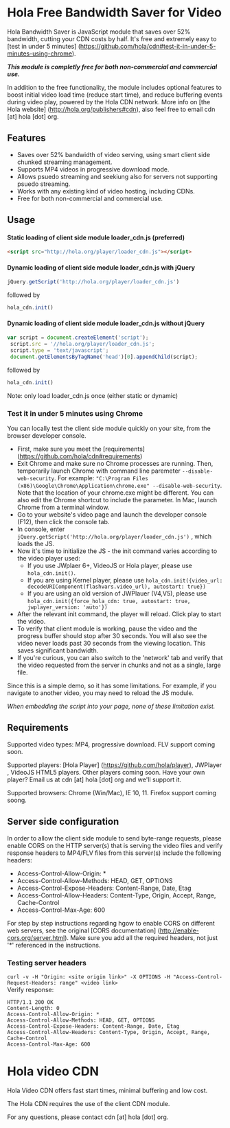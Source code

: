 # Hola Free Bandwidth Saver for Video 

Hola Bandwidth Saver is JavaScript module that saves over 52% bandwidth, cutting your CDN costs by half. It's free and extremely easy to [test in under 5 minutes] (https://github.com/hola/cdn#test-it-in-under-5-minutes-using-chrome).

**_This module is completly free for both non-commercial and commercial use._**

In addition to the free functionality, the module includes optional features to boost initial video load time (reduce start time), and reduce buffering events during video play, powered by the Hola CDN network. More info on [the Hola website] (http://hola.org/publishers#cdn), also feel free to email cdn [at] hola [dot] org.

## Features

* Saves over 52% bandwidth of video serving, using smart client side chunked streaming management.
* Supports MP4 videos in progressive download mode.
* Allows psuedo streaming and seekiung also for servers not supporting psuedo streaming.
* Works with any existing kind of video hosting, including CDNs.
* Free for both non-commercial and commercial use.

## Usage

#### Static loading of client side module loader_cdn.js (preferred)
```html
<script src="http://hola.org/player/loader_cdn.js"></script>
```
#### Dynamic loading of client side module loader_cdn.js with jQuery
```js
jQuery.getScript('http://hola.org/player/loader_cdn.js')
```
followed by
```js
hola_cdn.init()
```
#### Dynamic loading of client side module loader_cdn.js without jQuery
```js
var script = document.createElement('script');
 script.src = '//hola.org/player/loader_cdn.js';
 script.type = 'text/javascript';
 document.getElementsByTagName('head')[0].appendChild(script);
 ```
followed by
```js
hola_cdn.init()
```

Note: only load loader_cdn.js once (either static or dynamic)

### Test it in under 5 minutes using Chrome
You can locally test the client side module quickly on your site, from the browser developer console.
* First, make sure you meet the [requirements] (https://github.com/hola/cdn#requirements)
* Exit Chrome and make sure no Chrome processes are running. Then, temporarily launch Chrome with command line paremeter `--disable-web-security`. For example: `"C:\Program Files (x86)\Google\Chrome\Application\chrome.exe" --disable-web-security`. Note that the location of your chrome.exe might be different. You can also edit the Chrome shortcut to include the parameter. In Mac, launch Chrome from a terminal window.
* Go to your website's video page and launch the developer console (F12), then click the console tab.
* In console, enter `jQuery.getScript('http://hola.org/player/loader_cdn.js')` , which loads the JS.
* Now it's time to initialize the JS - the init command varies according to the video player used:
  * If you use JWplaer 6+, VideoJS or Hola player, please use  `hola_cdn.init()`. 
  * If you are using Kernel player, please use 
`hola_cdn.init({video_url: decodeURIComponent(flashvars.video_url), autostart: true})` 
  * If you are using an old version of JWPlauer (V4,V5), please use 
`hola_cdn.init({force_hola_cdn: true, autostart: true, jwplayer_version: 'auto'})`
* After the relevant init command, the player will reload. Click play to start the video.
* To verify that client module is working, pause the video and the progress buffer should stop after 30 seconds. You will also see the video never loads past 30 seconds from the viewing location. This saves significant bandwidth.
* If you're curious, you can also switch to the 'network' tab and verify that the video requested from the server in chunks and not as a single, large file.

Since this is a simple demo, so it has some limitations. For example, if you navigate to another video, you may need to reload the JS module.

_When embedding the script into your page, none of these limitation exist._

## Requirements

Supported video types: MP4, progressive download. FLV support coming soon.

Supported players: [Hola Player] (https://github.com/hola/player), JWPlayer , VideoJS HTML5 players. Other players coming soon. Have your own player? Email us at cdn [at] hola [dot] org and we'll support it.

Supported browsers: Chrome (Win/Mac), IE 10, 11. Firefox support coming soong.

## Server side configuration

In order to allow the client side module to send byte-range requests, please enable CORS on the HTTP server(s) that is serving the video files and verify response headers to MP4/FLV files from this server(s) include the following headers:

* Access-Control-Allow-Origin: *
* Access-Control-Allow-Methods: HEAD, GET, OPTIONS
* Access-Control-Expose-Headers: Content-Range, Date, Etag
* Access-Control-Allow-Headers: Content-Type, Origin, Accept, Range, Cache-Control
* Access-Control-Max-Age: 600

For step by step instructions regarding hgow to enable CORS on different web servers, see the original [CORS documentation] (http://enable-cors.org/server.html). Make sure you add all the required headers, not just '*' referenced in the instructions.

### Testing server headers
```curl -v -H "Origin: <site origin link>" -X OPTIONS -H "Access-Control-Request-Headers: range" <video link>```  
Verify response:
```
HTTP/1.1 200 OK
Content-Length: 0
Access-Control-Allow-Origin: *
Access-Control-Allow-Methods: HEAD, GET, OPTIONS
Access-Control-Expose-Headers: Content-Range, Date, Etag
Access-Control-Allow-Headers: Content-Type, Origin, Accept, Range, Cache-Control
Access-Control-Max-Age: 600
```

# Hola video CDN

Hola Video CDN offers fast start times, minimal buffering and low cost.

The Hola CDN requires the use of the client CDN module.

For any questions, please contact cdn [at] hola [dot] org.
